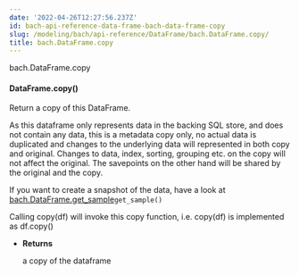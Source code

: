 ```yaml
---
date: '2022-04-26T12:27:56.237Z'
id: bach-api-reference-data-frame-bach-data-frame-copy
slug: /modeling/bach/api-reference/DataFrame/bach.DataFrame.copy/
title: bach.DataFrame.copy
---
```


bach.DataFrame.copy


#### DataFrame.copy()
Return a copy of this DataFrame.

As this dataframe only represents data in the backing SQL store, and does not contain any data,
this is a metadata copy only, no actual data is duplicated and changes to the underlying data
will represented in both copy and original.
Changes to data, index, sorting, grouping etc. on the copy will not affect the original.
The savepoints on the other hand will be shared by the original and the copy.

If you want to create a snapshot of the data, have a look at [bach.DataFrame.get_sample](#bach.DataFrame.get_sample)`get_sample()`

Calling copy(df) will invoke this copy function, i.e. copy(df) is implemented as df.copy()


* **Returns**

    a copy of the dataframe


<!-- !! processed by numpydoc !! -->
